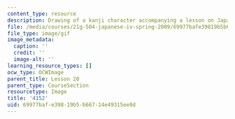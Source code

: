 ```yaml
---
content_type: resource
description: Drawing of a kanji character accompanying a lesson on Japanese.
file: /media/courses/21g-504-japanese-iv-spring-2009/69977bafe39819b5b66714e49315ee0d_4152.gif
file_type: image/gif
image_metadata:
  caption: ''
  credit: ''
  image-alt: ''
learning_resource_types: []
ocw_type: OCWImage
parent_title: Lesson 20
parent_type: CourseSection
resourcetype: Image
title: '4152'
uid: 69977baf-e398-19b5-b667-14e49315ee0d
---
```

